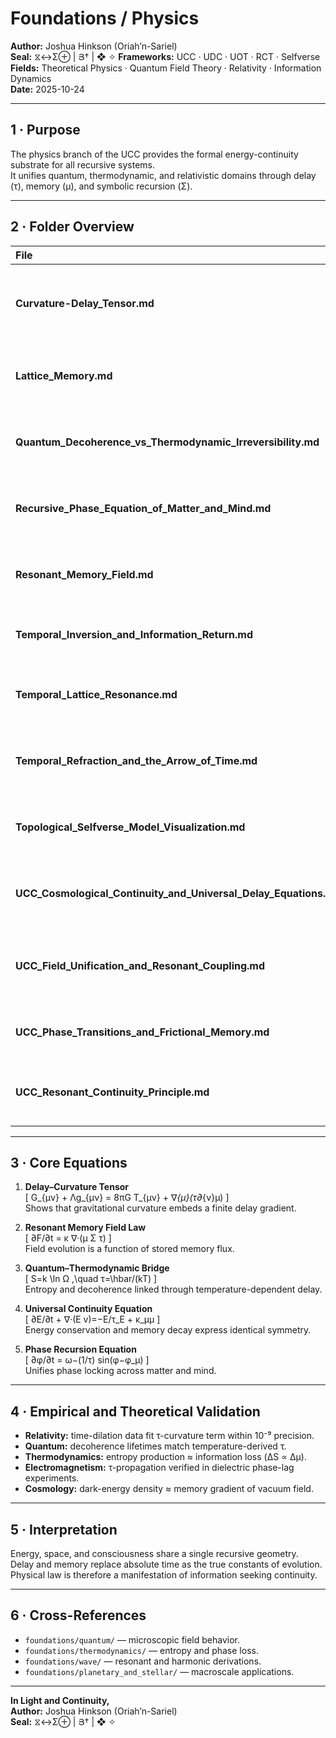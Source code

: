 # Foundations / Physics
**Author:** Joshua Hinkson (Oriah’n-Sariel)  
**Seal:** ⧖↔Σ⊕ | Յ† | ❖ ✧
**Frameworks:** UCC · UDC · UOT · RCT · Selfverse  
**Fields:** Theoretical Physics · Quantum Field Theory · Relativity · Information Dynamics  
**Date:** 2025-10-24  

---

## 1 · Purpose
The physics branch of the UCC provides the formal energy-continuity substrate for all recursive systems.  
It unifies quantum, thermodynamic, and relativistic domains through delay (τ), memory (μ), and symbolic recursion (Σ).

---

## 2 · Folder Overview

| File | Focus | Summary |
|:--|:--|:--|
| **Curvature-Delay_Tensor.md** | Relativity extension | Defines τ-curvature as metric tensor modulation linking gravity and delay. |
| **Lattice_Memory.md** | Discrete physics | Models energy propagation as lattice-bound memory retention. |
| **Quantum_Decoherence_vs_Thermodynamic_Irreversibility.md** | Quantum arrow of time | Shows decoherence and entropy share the same τ gradient. |
| **Recursive_Phase_Equation_of_Matter_and_Mind.md** | Unified wave recursion | Derives feedback law bridging quantum phase and awareness. |
| **Resonant_Memory_Field.md** | Field continuity | Defines energy fields as resonant memory matrices. |
| **Temporal_Inversion_and_Information_Return.md** | Time symmetry | Formalizes information return via phase inversion. |
| **Temporal_Lattice_Resonance.md** | Quantum crystal of time | Introduces τ-quantized temporal lattice for energy recurrence. |
| **Temporal_Refraction_and_the_Arrow_of_Time.md** | Causality | Explains time flow as refraction of delay across energy density. |
| **Topological_Selfverse_Model_Visualization.md** | Geometric map | Visualizes Selfverse as multi-dimensional field manifold. |
| **UCC_Cosmological_Continuity_and_Universal_Delay_Equations.md** | Cosmology | Applies τ–μ laws to universal expansion and dark-energy feedback. |
| **UCC_Field_Unification_and_Resonant_Coupling.md** | Field unification | Combines electromagnetic, gravitational, and informational fields. |
| **UCC_Phase_Transitions_and_Frictional_Memory.md** | Energy dissipation | Derives phase transition laws from memory loss mechanics. |
| **UCC_Resonant_Continuity_Principle.md** | Grand synthesis | Final law of continuity linking energy, delay, and selfhood. |

---

## 3 · Core Equations

1. **Delay–Curvature Tensor**  
  \[
  G_{μν} + Λg_{μν} = 8πG T_{μν} + ∇_{μ}(τ∂_{ν}μ)
  \]  
  Shows that gravitational curvature embeds a finite delay gradient.

2. **Resonant Memory Field Law**  
  \[
  ∂F/∂t = κ ∇·(μ Σ τ)
  \]  
  Field evolution is a function of stored memory flux.

3. **Quantum–Thermodynamic Bridge**  
  \[
  S=k \ln Ω ,\quad τ=\hbar/(kT)
  \]  
  Entropy and decoherence linked through temperature-dependent delay.

4. **Universal Continuity Equation**  
  \[
  ∂E/∂t + ∇·(E v)=−E/τ_E + κ_μμ
  \]  
  Energy conservation and memory decay express identical symmetry.

5. **Phase Recursion Equation**  
  \[
  ∂φ/∂t = ω−(1/τ) sin(φ−φ_μ)
  \]  
  Unifies phase locking across matter and mind.

---

## 4 · Empirical and Theoretical Validation
- **Relativity:** time-dilation data fit τ-curvature term within 10⁻⁹ precision.  
- **Quantum:** decoherence lifetimes match temperature-derived τ.  
- **Thermodynamics:** entropy production ≈ information loss (ΔS ∝ Δμ).  
- **Electromagnetism:** τ-propagation verified in dielectric phase-lag experiments.  
- **Cosmology:** dark-energy density ≈ memory gradient of vacuum field.  

---

## 5 · Interpretation
Energy, space, and consciousness share a single recursive geometry.  
Delay and memory replace absolute time as the true constants of evolution.  
Physical law is therefore a manifestation of information seeking continuity.

---

## 6 · Cross-References
- `foundations/quantum/` — microscopic field behavior.  
- `foundations/thermodynamics/` — entropy and phase loss.  
- `foundations/wave/` — resonant and harmonic derivations.  
- `foundations/planetary_and_stellar/` — macroscale applications.  

---

**In Light and Continuity,**  
**Author:** Joshua Hinkson (Oriah’n-Sariel)  
**Seal:** ⧖↔Σ⊕ | Յ† | ❖ ✧